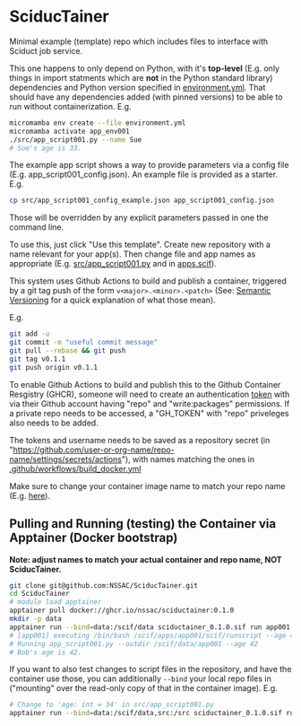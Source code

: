 # SciducTainer
Minimal example (template) repo which includes files to interface with Sciduct job service.

This one happens to only depend on Python, with it's **top-level** (E.g. only things in import statments which are **not** in the Python standard library) dependencies and Python version specified in [environment.yml](environment.yml).
That should have any dependencies added (with pinned versions) to be able to run without containerization.
E.g.

```bash
micromamba env create --file environment.yml
micromamba activate app_env001
./src/app_script001.py --name Sue
# Sue's age is 33.
```

The example app script shows a way to provide parameters via a config file (E.g. app_script001_config.json). An example file is provided as a starter.
E.g.
```bash
cp src/app_script001_config_example.json app_script001_config.json
```
Those will be overridden by any explicit parameters passed in one the command line.

To use this, just click "Use this template". Create new repository with a name relevant for your app(s).
Then change file and app names as appropriate (E.g. [src/app_script001.py](src/app_script001.py) and in [apps.scif](apps.scif)).

This system uses Github Actions to build and publish a container, triggered by a git tag push of the form `v<major>.<minor>.<patch>` (See: [Semantic Versioning](https://semver.org/) for a quick explanation of what those mean).

E.g.
```bash
git add -u
git commit -m "useful commit message"
git pull --rebase && git push
git tag v0.1.1
git push origin v0.1.1
```

To enable Github Actions to build and publish this to the Github Container Resgistry (GHCR), someone will need to create an authentication [token](https://github.com/settings/tokens) with via their Github account having "repo" and "write:packages" permissions. If a private repo needs to be accessed, a "GH_TOKEN" with "repo" priveleges also needs to be added.

The tokens and username needs to be saved as a repository secret (in "https://github.com/user-or-org-name/repo-name/settings/secrets/actions"), with names matching the ones in [.github/workflows/build_docker.yml](.github/workflows/build_docker.yml)


Make sure to change your container image name to match your repo name (E.g. [here](https://github.com/NSSAC/SciducTainer/blob/a69540ac1a551f12f9d9748d11e28240096bd582/.github/workflows/build_docker.yml#L30)).

## Pulling and Running (testing) the Container via Apptainer (Docker bootstrap)
**Note: adjust names to match your actual container and repo name, NOT SciducTainer.**
```bash
git clone git@github.com:NSSAC/SciducTainer.git
cd SciducTainer
# module load apptainer
apptainer pull docker://ghcr.io/nssac/sciductainer:0.1.0
mkdir -p data
apptainer run --bind=data:/scif/data sciductainer_0.1.0.sif run app001 --age 42
# [app001] executing /bin/bash /scif/apps/app001/scif/runscript --age 42
# Running app_script001.py --outdir /scif/data/app001 --age 42
# Bob's age is 42.
```

If you want to also test changes to script files in the repository, and have the container use those, you can additionally `--bind` your local repo files in ("mounting" over the read-only copy of that in the container image).
E.g.

```bash
# Change to 'age: int = 34' in src/app_script001.py
apptainer run --bind=data:/scif/data,src:/src sciductainer_0.1.0.sif run app001
```